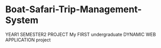 # Boat-Safari-Trip-Management-System


YEAR1 SEMESTER2 PROJECT
My FIRST undergraduate DYNAMIC WEB APPLICATION project
